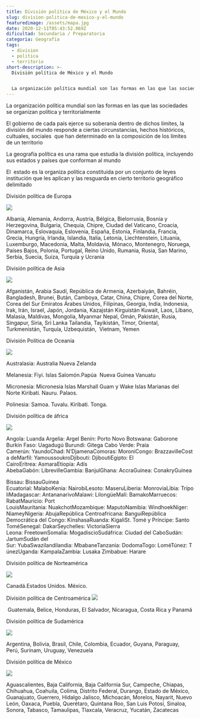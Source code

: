 ```yaml
---
title: División política de México y el Mundo
slug: division-politica-de-mexico-y-el-mundo
featuredimage: /assets/mapa.jpg
date: 2020-12-11T05:43:52.069Z
dificultad: Secundaria / Preparatoria
categoria: Geografía
tags:
  - division
  - politica
  - territorio
short-description: >-
  División política de México y el Mundo


  La organización política mundial son las formas en las que las sociedades se organizan política y territorialmente
---
```

La organización política mundial son las formas en las que las sociedades se organizan política y territorialmente 

El gobierno de cada país ejerce su soberanía dentro de dichos límites, la división del mundo responde a ciertas circunstancias, hechos históricos, cultuales, sociales  que han determinado en la composición de los límites de un territorio 

La geografía política es una rama que estudia la división política, incluyendo sus estados y países que conforman al mundo 

El  estado es la organiza política constituida por un conjunto de leyes institución que les aplican y las resguarda en cierto territorio geográfico delimitado 

División política de Europa 

![](https://lh4.googleusercontent.com/1_BV9jvav3Ei5iAJpAwffELowf0wOzcQ2Es1QXb7gZGTxLJmSEaxUWmn4Z5EFeJrfI9rOjLCPmW5r_qgxyvgfCcy2gNP1vvpPEFzpTR9ygWm1zbmFxykOImUa4AhgYJz-JNqH9o)

Albania, Alemania, Andorra, Austria, Bélgica, Bielorrusia, Bosnia y Herzegovina, Bulgaria, Chequia, Chipre, Ciudad del Vaticano, Croacia, Dinamarca, Eslovaquia, Eslovenia, España, Estonia, Finlandia, Francia, Grecia, Hungría, Irlanda, Islandia, Italia, Letonia, Liechtenstein, Lituania, Luxemburgo, Macedonia, Malta, Moldavia, Mónaco, Montenegro, Noruega, Países Bajos, Polonia, Portugal, Reino Unido, Rumania, Rusia, San Marino, Serbia, Suecia, Suiza, Turquía y Ucrania

División política de Asia 

![](https://lh5.googleusercontent.com/W5WoQBy_QQ8H1bYeG3PpXCvcuI7VW6m8hPGH9GVJ_D60uz6gawLjeFlIbvUjG5u_ZmeLICkxEA_AeEmiATqY3YHpNgdkehCHm06kGBB195FBbJVVye04Mox7XF3BarhQ2qfpNwg)

Afganistán, Arabia Saudí, República de Armenia, Azerbaiyán, Bahréin, Bangladesh, Brunei, Bután, Camboya, Catar, China, Chipre, Corea del Norte, Corea del Sur Emiratos Árabes Unidos, Filipinas, Georgia, India, Indonesia, Irak, Irán, Israel, Japón, Jordania, Kazajstán Kirguistán Kuwait, Laos, Líbano, Malasia, Maldivas, Mongolia, Myanmar Nepal, Omán, Pakistán, Rusia, Singapur, Siria, Sri Lanka Tailandia, Tayikistán, Timor, Oriental, Turkmenistán, Turquía, Uzbequistán,  Vietnam, Yemen



División Política de Oceanía 

![](https://lh5.googleusercontent.com/xQbv5hfGXzBO55IAaxAal4dSjfz4tHx_xGKrdcy20Ck-79XkgJr2tBoE5_5GD-bn0jnbXYZ0xqNry2297mTM1AwBjA2cma5i9H3AXiWyuU7ALVXNg3WVpGRghEiCkHuLqVRGJZ0)

Australasia: Australia Nueva Zelanda

Melanesia: Fiyi. Islas Salomón.Papúa  Nueva Guinea Vanuatu

Micronesia: Micronesia Islas Marshall Guam y Wake Islas Marianas del Norte Kiribati. Nauru. Palaos.

Polinesia: Samoa. Tuvalu. Kiribati. Tonga.

División política de áfrica 

![](https://lh4.googleusercontent.com/euNF4DRciiCwp9crqT1_WN3oa4I_N_8y_LNKKanU5CXmwHhav-L6En32WUZJ0h0xD6NqpNASqz8I8vsTJYlPgXTaQLUmnU2n6w4B3H7QMATunf0hBgOqBjYPxxSW07b6D-1sCAU)

Angola: Luanda Argelia: Argel Benín: Porto Novo Botswana: Gaborone Burkin Faso: Uagadugú Burundi: Gitega Cabo Verde: Praia Camerún: YaundoChad: N’DjamenaComoras: MoroniCongo: BrazzavilleCosta deMarfil: YamoussoukroDjibouti: DjiboutiEgipto: El CairoEritrea: AsmaraEtiopía: Adís AbebaGabón: LibrevilleGambia: BanjulGhana: AccraGuinea: ConakryGuinea

Bissau: BissauGuinea Ecuatorial: MalaboKenia: NairobiLesoto: MaseruLiberia: MonroviaLibia: TrípoliMadagascar: AntananarivoMalawi: LilongüeMalí: BamakoMarruecos: RabatMauricio: Port LouisMauritania: NuakchotMozambique: MaputoNamibia: WindhoekNíger: NiameyNigeria: AbujaRepública Centroafricana: BanguiRepública Democrática del Congo: KinshasaRuanda: KigaliSt. Tomé y Príncipe: Santo ToméSenegal: DakarSeychelles: VictoriaSierra Leona: FreetownSomalia: MogadiscioSudáfrica: Ciudad del CaboSudán: JartumSudán del Sur: YubaSwazilandilandia: MbabaneTanzania: DodomaTogo: LoméTúnez: TúnezUganda: KampalaZambia: Lusaka Zimbabue: Harare



División política de Norteamérica 



![](https://lh6.googleusercontent.com/S_TUW9804J3X1DpnqZk_ZJiQeZ0OrLlISStIxB0ias6TccdWC11gi1Xjz0g10volY5wJIX2FIKlzvKI2D-w064gIpKUbYyqoOEXjB1D_R0qP3Kchb_9XSsEgbSFQIrB-nVbYpTg)

Canadá.Estados Unidos. México.

División política de Centroamérica ![](https://lh4.googleusercontent.com/M4Rdyo4Pa2KQRG8if8DFVYwhN0Z3HI6UYIjTNZ1VzZkMZKlI5KsnDWzyAcjKHS-wbb0U7BXYpPALJ_YsqZcOOjUMFLt47BfG6uEGPcUrqMCGAU-ZJKtnu3WJRCsdvyS6U2b-sdQ)



 Guatemala, Belice, Honduras, El Salvador, Nicaragua, Costa Rica y Panamá



División política de Sudamérica

![](https://lh3.googleusercontent.com/bnIgEFS42qrwSRsLV53zEZVLpbSJv1268bcKk_apF_UThN8dHtAGez3vVdIDuSppPMxRux3F0Dd4Jvngo0EBHl5SwExkxCGRptWQ0GCOC6AGFKdwIiIiJQ-KR3HrCcY_F5gj6z0)

Argentina, Bolivia, Brasil, Chile, Colombia, Ecuador, Guyana, Paraguay, Perú, Surinam, Uruguay, Venezuela



División política de México 

![](https://lh4.googleusercontent.com/9G4tzi29u58-fwsp1rIZTWY6DKekZCacl9AWLkBlvl8qFM9w3XDaQncGaV-W57X0Ik0_6jIliACFPPGsesGSFjI_s9NX2Phm7oGAzzGpDLJPLaKBh5J8ls-ySgnAO6_KJkjxD9U)

Aguascalientes, Baja California, Baja California Sur, Campeche, Chiapas, Chihuahua, Coahuila, Colima, Distrito Federal, Durango, Estado de México, Guanajuato, Guerrero, Hidalgo Jalisco, Michoacán, Morelos, Nayarit, Nuevo León, Oaxaca, Puebla, Querétaro, Quintana Roo, San Luis Potosí, Sinaloa, Sonora, Tabasco, Tamaulipas, Tlaxcala, Veracruz, Yucatán, Zacatecas